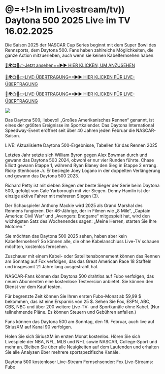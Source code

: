# @=+!>In im Li𝚟𝚎str𝚎am/tv)) Daytona 500 2025 Liv𝚎 im TV 16.02.2025 #

Die Saison 2025 der NASCAR Cup Series beginnt mit dem Super Bowl des Rennsports, dem Daytona 500. Fans haben zahlreiche Möglichkeiten, die ganze Action mitzuerleben, auch wenn sie keinen Kabelfernsehen haben.

[🔴🌍📺📱👉Jetzt ansehen==►► HIER KLICKEN, UM ANZUSEHEN](https://t.co/BZ3uwsHPH6)

[🔴🌍📺📱👉LIVE-ÜBERTRAGUNG==►► HIER KLICKEN FÜR LIVE-ÜBERTRAGUNG](https://t.co/BZ3uwsHPH6)

[🔴🌍📺📱👉LIVE-ÜBERTRAGUNG==►► HIER KLICKEN FÜR LIVE-ÜBERTRAGUNG](https://t.co/BZ3uwsHPH6)

<a href="https://t.co/BZ3uwsHPH6" rel="nofollow" data-target="animated-image.originalLink"><img src="https://camo.githubusercontent.com/1be82823e85778f8a57db5ea2a2e46822e8721e5be32dc31a466a7df3bb16d49/68747470733a2f2f636c6173736963616c7363686f6f6c6f6662616c6c65746c692e636f6d2f6e686b2f72676273727465672e676966" data-canonical-src="https://classicalschoolofballetli.com/nhk/rgbsrteg.gif" style="max-width: 100%; display: inline-block;" data-target="animated-image.originalImage"></a>

Das Daytona 500, liebevoll „Großes Amerikanisches Rennen“ genannt, ist eines der größten Ereignisse im Sportkalender. Das Daytona International Speedway-Event eröffnet seit über 40 Jahren jeden Februar die NASCAR-Saison.

LIVE: Aktualisierte Daytona 500-Ergebnisse, Tabellen für das Rennen 2025

Letztes Jahr setzte sich William Byron gegen Alex Bowman durch und gewann das Daytona 500 2024, obwohl er nur vier Runden führte. Chase Elliott gewann Etappe 1, während Ryan Blaney den Sieg in Etappe 2 errang. Ricky Stenhouse Jr. Er besiegte Joey Logano in der doppelten Verlängerung und gewann das Daytona 500 2023.

Richard Petty ist mit sieben Siegen der beste Sieger der Serie beim Daytona 500, gefolgt von Cale Yarborough mit vier Siegen. Denny Hamlin ist der einzige aktive Fahrer mit mehreren Siegen (3).

Der Schauspieler Anthony Mackie wird 2025 als Grand Marshal des Rennens fungieren. Der 46-Jährige, der in Filmen wie „8 Mile“, „Captain America: Civil War“ und „Avengers: Endgame“ mitgespielt hat, wird den wichtigsten Satz des Wochenendes sagen: „Meine Herren, starten Sie Ihre Motoren.“

Sie möchten das Daytona 500 2025 sehen, haben aber kein Kabelfernsehen? So können alle, die ohne Kabelanschluss Live-TV schauen möchten, kostenlos fernsehen.

Zuschauer mit einem Kabel- oder Satellitenabonnement können das Rennen am Sonntag auf Fox verfolgen, das das Great American Race 18 Staffeln und insgesamt 21 Jahre lang ausgestrahlt hat.

NASCAR-Fans können das Daytona 500 drahtlos auf Fubo verfolgen, das neuen Abonnenten eine kostenlose Testversion anbietet. Sie können den Dienst vor dem Kauf testen.

Für begrenzte Zeit können Sie Ihren ersten Fubo-Monat ab 59,99 $ bekommen, das ist eine Ersparnis von 25 $. Sehen Sie Fox, ESPN, ABC, CBS, NBC und über 200 weitere Live-TV- und Sportkanäle ohne Kabel. (Nur teilnehmende Pläne. Es können Steuern und Gebühren anfallen.)

Fans können das Daytona 500 am Sonntag, den 16. Februar, auch live auf SiriusXM auf Kanal 90 verfolgen.

Holen Sie sich SiriusXM im ersten Monat kostenlos. Hören Sie sich Livespiele der NBA, NFL, MLB und NHL sowie NASCAR, College-Sport und mehr an. Bleiben Sie über alle Neuigkeiten auf dem Laufenden und erhalten Sie alle Analysen über mehrere sportspezifische Kanäle.

Daytona 500 kostenloser Live-Stream
Fernsehsender: Fox
Live-Streams: Fubo
